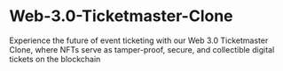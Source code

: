 # Web-3.0-Ticketmaster-Clone
Experience the future of event ticketing with our Web 3.0 Ticketmaster Clone, where NFTs serve as tamper-proof, secure, and collectible digital tickets on the blockchain
